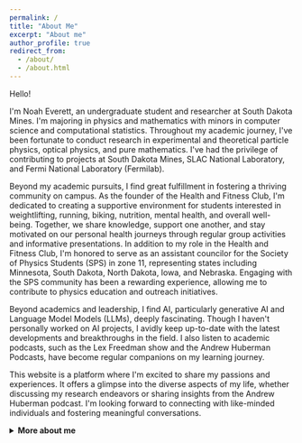 ```yaml
---
permalink: /
title: "About Me"
excerpt: "About me"
author_profile: true
redirect_from: 
  - /about/
  - /about.html
---
```


<!-- ![image-left](/images/IMG_4990.png){: width="280" } ![image-left](/images/IMG_3949.png){: width="160" } ![image-left](/images/IMG_2788.png){: width="320" } -->

Hello!

I'm Noah Everett, an undergraduate student and researcher at South Dakota Mines.
I'm majoring in physics and mathematics with minors in computer science and computational statistics.
Throughout my academic journey, I've been fortunate to conduct research in experimental and theoretical particle physics, optical physics, and pure mathematics. 
I've had the privilege of contributing to projects at South Dakota Mines, SLAC National Laboratory, and Fermi National Laboratory (Fermilab).

Beyond my academic pursuits, I find great fulfillment in fostering a thriving community on campus. 
As the founder of the Health and Fitness Club, I'm dedicated to creating a supportive environment for students interested in weightlifting, running, biking, nutrition, mental health, and overall well-being. 
Together, we share knowledge, support one another, and stay motivated on our personal health journeys through regular group activities and informative presentations.
In addition to my role in the Health and Fitness Club, I'm honored to serve as an assistant councilor for the Society of Physics Students (SPS) in zone 11, representing states including Minnesota, South Dakota, North Dakota, Iowa, and Nebraska. 
Engaging with the SPS community has been a rewarding experience, allowing me to contribute to physics education and outreach initiatives.

Beyond academics and leadership, I find AI, particularly generative AI and Language Model Models (LLMs), deeply fascinating. 
Though I haven't personally worked on AI projects, I avidly keep up-to-date with the latest developments and breakthroughs in the field.
I also listen to academic podcasts, such as the Lex Freedman show and the Andrew Huberman Podcasts, have become regular companions on my learning journey.

This website is a platform where I'm excited to share my passions and experiences. 
It offers a glimpse into the diverse aspects of my life, whether discussing my research endeavors or sharing insights from the Andrew Huberman podcast. 
I'm looking forward to connecting with like-minded individuals and fostering meaningful conversations.

<details markdown="1"><summary><b>More about me</b></summary>
</details>
